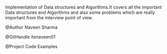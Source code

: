 Implementation of Data structures and Algorithms.It covers all the important Data structures and Algorithms and also some problems which are really important from the interview point of view.

@Author Naveen Sharma

@GitHandle itsnaveen01

@Project Code Examples

